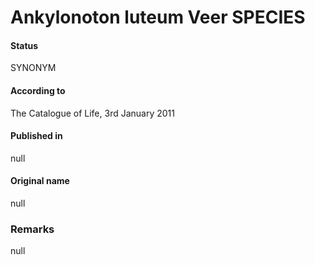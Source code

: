 Ankylonoton luteum Veer SPECIES
=======

#### Status
SYNONYM

#### According to
The Catalogue of Life, 3rd January 2011

#### Published in
null

#### Original name
null

### Remarks
null